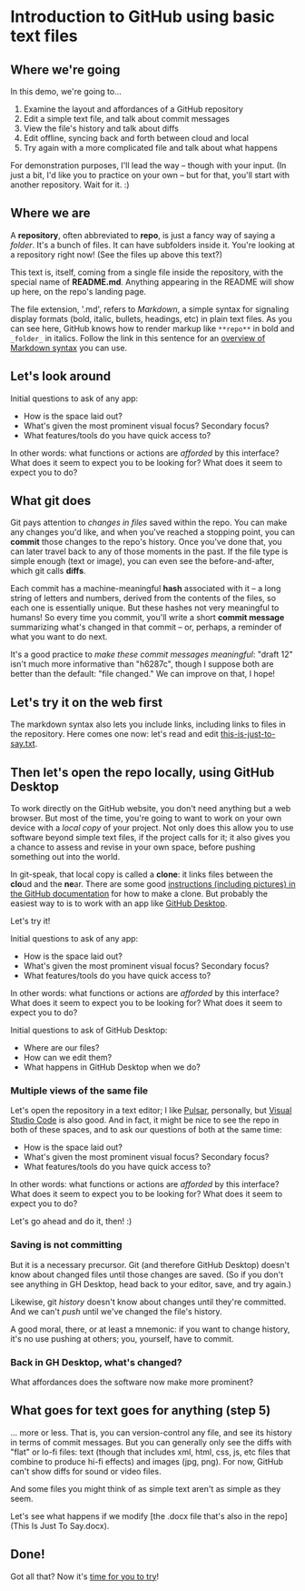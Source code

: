 # Introduction to GitHub using basic text files

## Where we're going
In this demo, we're going to...

1. Examine the layout and affordances of a GitHub repository
2. Edit a simple text file, and talk about commit messages
3. View the file's history and talk about diffs
4. Edit offline, syncing back and forth between cloud and local
5. Try again with a more complicated file and talk about what happens

For demonstration purposes, I'll lead the way –  though with your input. (In just a bit, I'd like you to practice on your own – but for that, you'll start with another repository. Wait for it. :)


## Where we are

A **repository**, often abbreviated to **repo**, is just a fancy way of saying a _folder_. It's a bunch of files. It can have subfolders inside it. You're looking at a repository right now! (See the files up above this text?)

This text is, itself, coming from a single file inside the repository, with the special name of **README.md**. Anything appearing in the README will show up here, on the repo's landing page.

The file extension, '.md', refers to _Markdown_, a simple syntax for signaling display formats (bold, italic, bullets, headings, etc) in plain text files. As you can see here, GitHub knows how to render markup like `**repo**` in bold and `_folder_` in italics. Follow the link in this sentence for an [overview of Markdown syntax](https://www.markdownguide.org/basic-syntax/) you can use.


## Let's look around

Initial questions to ask of any app:

- How is the space laid out?
- What's given the most prominent visual focus? Secondary focus?
- What features/tools do you have quick access to?

In other words: what functions or actions are _afforded_ by this interface? What does it seem to expect you to be looking for? What does it seem to expect you to do?



## What git does

Git pays attention to _changes in files_ saved within the repo. You can make any changes you'd like, and when you've reached a stopping point, you can **commit** those changes to the repo's history. Once you've done that, you can later travel back to any of those moments in the past. If the file type is simple enough (text or image), you can even see the before-and-after, which git calls **diffs**.

Each commit has a machine-meaningful **hash** associated with it – a long string of letters and numbers, derived from the contents of the files, so each one is essentially unique. But these hashes not very meaningful to humans! So every time you commit, you'll write a short **commit message** summarizing what's changed in that commit – or, perhaps, a reminder of what you want to do next.

It's a good practice to _make these commit messages meaningful_: "draft 12" isn't much more informative than "h6287c", though I suppose both are better than the default: "file changed." We can improve on that, I hope!

## Let's try it on the web first

The markdown syntax also lets you include links, including links to files in the repository. Here comes one now: let's read and  edit [this-is-just-to-say.txt](this-is-just-to-say.txt).


## Then let's open the repo locally, using  GitHub Desktop

To work directly on the GitHub website, you don't need anything but a web browser. But most of the time, you're going to want to work on your own device with a *local copy* of your project. Not only does this allow you to use software beyond simple text files, if the project calls for it; it also gives you a chance to assess and revise in your own space, before pushing something out into the world.

In git-speak, that local copy is called a **clone**: it links files between the **clo**ud and the **ne**ar. There are some good [instructions (including pictures) in the GitHub documentation](https://help.github.com/articles/cloning-a-repository) for how to make a clone. But probably the easiest way to is to work with an app like [GitHub Desktop](https://desktop.github.com/).

Let's try it!

Initial questions to ask of any app:

- How is the space laid out?
- What's given the most prominent visual focus? Secondary focus?
- What features/tools do you have quick access to?

In other words: what functions or actions are _afforded_ by this interface? What does it seem to expect you to be looking for? What does it seem to expect you to do?

Initial questions to ask of GitHub Desktop:
- Where are our files?
- How can we edit them?
- What happens in GitHub Desktop when we do?

### Multiple views of the same file

Let's open the repository in a text editor; I like [Pulsar](https://pulsar-edit.dev/), personally, but [Visual Studio Code](https://code.visualstudio.com/) is also good. And in fact, it might be nice to see the repo in both of these spaces, and to ask our questions of both at the same time:

- How is the space laid out?
- What's given the most prominent visual focus? Secondary focus?
- What features/tools do you have quick access to?

In other words: what functions or actions are _afforded_ by this interface? What does it seem to expect you to be looking for? What does it seem to expect you to do?

Let's go ahead and do it, then! :)

### Saving is not committing

But it is a necessary precursor. Git (and therefore GitHub Desktop) doesn't know about changed files until those changes are saved. (So if you don't see anything in GH Desktop, head back to your editor, save, and try again.)

Likewise, git _history_ doesn't know about changes until they're committed. And we can't _push_ until we've changed the file's history.

A good moral, there, or at least a mnemonic: if you want to change history, it's no use pushing at others; you, yourself, have to commit.


### Back in GH Desktop, what's changed?

What affordances does the software now make more prominent?

## What goes for text goes for anything (step 5)

... more or less. That is, you can version-control any file, and see its history in terms of commit messages. But you can generally only see the diffs with "flat" or lo-fi files: text (though that includes xml, html, css, js, etc files that combine to produce hi-fi effects) and images (jpg, png). For now, GitHub can't show diffs for sound or video files.

And some files you might think of as simple text aren't as simple as they seem.

Let's see what happens if we modify [the .docx file that's also in the repo](This Is Just To Say.docx).


## Done!

Got all that? Now it's [time for you to try](https://github.com/benmiller314/dsam-gh-practice)!
